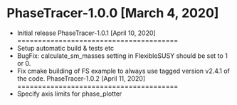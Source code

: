 PhaseTracer-1.0.0 [March 4, 2020]
=======================================
 * Initial release
PhaseTracer-1.0.1 [April 10, 2020]
=======================================
 * Setup automatic build & tests etc
 * BugFix: calculate_sm_masses setting in FlexibleSUSY should be set to 1 or 0.
 * Fix cmake building of FS example to always use tagged version v2.4.1 of the code.
PhaseTracer-1.0.2 [April 11, 2020]
=======================================
 * Specify axis limits for phase_plotter
